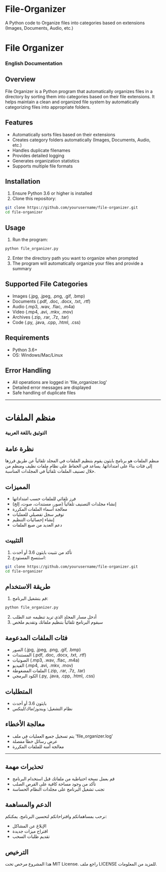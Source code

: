 # File-Organizer
A Python code to Organize files into categories based on extensions (Images, Documents, Audio, etc.)
# File Organizer
### English Documentation

## Overview
File Organizer is a Python program that automatically organizes files in a directory by sorting them into categories based on their file extensions. It helps maintain a clean and organized file system by automatically categorizing files into appropriate folders.

## Features
- Automatically sorts files based on their extensions
- Creates category folders automatically (Images, Documents, Audio, etc.)
- Handles duplicate filenames
- Provides detailed logging
- Generates organization statistics
- Supports multiple file formats

## Installation
1. Ensure Python 3.6 or higher is installed
2. Clone this repository:
```bash
git clone https://github.com/yourusername/file-organizer.git
cd file-organizer
```

## Usage
1. Run the program:
```bash
python file_organizer.py
```
2. Enter the directory path you want to organize when prompted
3. The program will automatically organize your files and provide a summary

## Supported File Categories
- Images (.jpg, .jpeg, .png, .gif, .bmp)
- Documents (.pdf, .doc, .docx, .txt, .rtf)
- Audio (.mp3, .wav, .flac, .m4a)
- Video (.mp4, .avi, .mkv, .mov)
- Archives (.zip, .rar, .7z, .tar)
- Code (.py, .java, .cpp, .html, .css)

## Requirements
- Python 3.6+
- OS: Windows/Mac/Linux

## Error Handling
- All operations are logged in 'file_organizer.log'
- Detailed error messages are displayed
- Safe handling of duplicate files

---

# منظم الملفات
### التوثيق باللغة العربية

## نظرة عامة
منظم الملفات هو برنامج بايثون يقوم بتنظيم الملفات في المجلد تلقائياً عن طريق فرزها إلى فئات بناءً على امتداداتها. يساعد في الحفاظ على نظام ملفات نظيف ومنظم من خلال تصنيف الملفات تلقائياً في المجلدات المناسبة.

## المميزات
- فرز تلقائي للملفات حسب امتداداتها
- إنشاء مجلدات التصنيف تلقائياً (صور، مستندات، صوت، إلخ)
- معالجة أسماء الملفات المكررة
- توفير سجل تفصيلي للعمليات
- إنشاء إحصائيات التنظيم
- دعم العديد من صيغ الملفات

## التثبيت
1. تأكد من تثبيت بايثون 3.6 أو أحدث
2. استنسخ المستودع:
```bash
git clone https://github.com/yourusername/file-organizer.git
cd file-organizer
```

## طريقة الاستخدام
1. قم بتشغيل البرنامج:
```bash
python file_organizer.py
```
2. أدخل مسار المجلد الذي تريد تنظيمه عند الطلب
3. سيقوم البرنامج تلقائياً بتنظيم ملفاتك وتقديم ملخص

## فئات الملفات المدعومة
- الصور (.jpg, .jpeg, .png, .gif, .bmp)
- المستندات (.pdf, .doc, .docx, .txt, .rtf)
- الصوتيات (.mp3, .wav, .flac, .m4a)
- الفيديو (.mp4, .avi, .mkv, .mov)
- الملفات المضغوطة (.zip, .rar, .7z, .tar)
- الكود البرمجي (.py, .java, .cpp, .html, .css)

## المتطلبات
- بايثون 3.6 أو أحدث
- نظام التشغيل: ويندوز/ماك/لينكس

## معالجة الأخطاء
- يتم تسجيل جميع العمليات في ملف 'file_organizer.log'
- عرض رسائل خطأ مفصلة
- معالجة آمنة للملفات المكررة

---

## تحذيرات مهمة
- قم بعمل نسخة احتياطية من ملفاتك قبل استخدام البرنامج
- تأكد من وجود مساحة كافية على القرص الصلب
- تجنب تشغيل البرنامج على مجلدات النظام الحساسة

## الدعم والمساهمة
نرحب بمساهماتكم واقتراحاتكم لتحسين البرنامج. يمكنكم:
- الإبلاغ عن المشاكل
- اقتراح ميزات جديدة
- تقديم طلبات السحب

## الترخيص
هذا المشروع مرخص تحت MIT License. راجع ملف LICENSE للمزيد من المعلومات.
